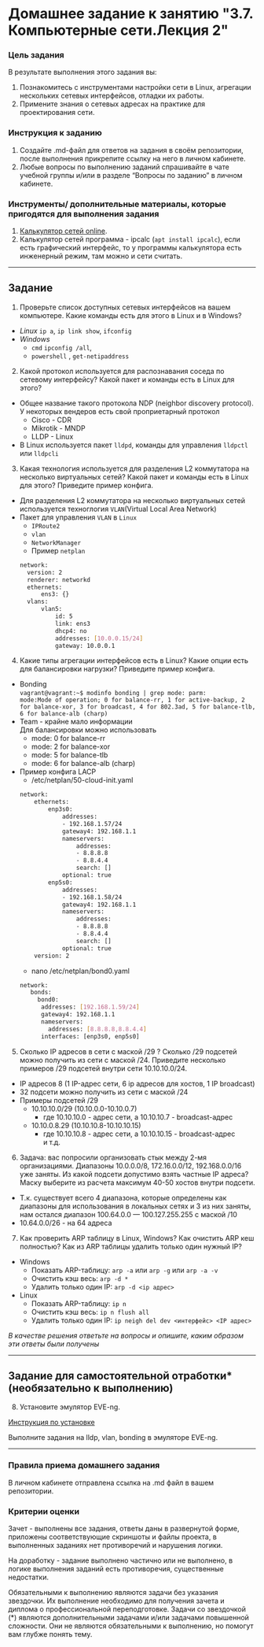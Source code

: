 # Домашнее задание к занятию "3.7. Компьютерные сети.Лекция 2"

### Цель задания

В результате выполнения этого задания вы:

1. Познакомитесь с инструментами настройки сети в Linux, агрегации нескольких сетевых интерфейсов, отладки их работы.
2. Примените знания о сетевых адресах на практике для проектирования сети.


### Инструкция к заданию

1. Создайте .md-файл для ответов на задания в своём репозитории, после выполнения прикрепите ссылку на него в личном кабинете.
2. Любые вопросы по выполнению заданий спрашивайте в чате учебной группы и/или в разделе “Вопросы по заданию” в личном кабинете.


### Инструменты/ дополнительные материалы, которые пригодятся для выполнения задания

1. [Калькулятор сетей online](https://calculator.net/ip-subnet-calculator.html).
2. Калькулятор сетей программа - ipcalc (`apt install ipcalc`), если есть графический интерфейс, то у программы калькулятора есть инженерный режим, там можно и сети считать.


------

## Задание

1. Проверьте список доступных сетевых интерфейсов на вашем компьютере. Какие команды есть для этого в Linux и в Windows?
 * *Linux* `ip a`, `ip link show`, `ifconfig`
 * *Windows*  
   * `cmd` `ipconfig /all`, 
   * `powershell` , `get-netipaddress`
2. Какой протокол используется для распознавания соседа по сетевому интерфейсу? Какой пакет и команды есть в Linux для этого?
* Общее название такого протокола NDP (neighbor discovery protocol). У некоторых вендеров есть свой проприетарный протокол
  * Cisco - CDR
  * Mikrotik  - MNDP
  * LLDP - Linux 
* В Linux используется пакет `lldpd`, команды для управления `lldpctl` или `lldpcli`
   
3. Какая технология используется для разделения L2 коммутатора на несколько виртуальных сетей? Какой пакет и команды есть в Linux для этого? Приведите пример конфига.
* Для разделения L2 коммутатора на несколько виртуальных сетей используется техноглогия `VLAN`(Virtual Local Area Network)
* Пакет для управления `VLAN` в `Linux` 
  * `IPRoute2`
  * `vlan`
  * `NetworkManager`
  * Пример `netplan`
  ```bash
  network:
    version: 2
    renderer: networkd
    ethernets:
        ens3: {}
    vlans: 
        vlan5:
            id: 5
            link: ens3
            dhcp4: no
            addresses: [10.0.0.15/24]
            gateway: 10.0.0.1
  ```
4. Какие типы агрегации интерфейсов есть в Linux? Какие опции есть для балансировки нагрузки? Приведите пример конфига.
* Bonding\
`vagrant@vagrant:~$ modinfo bonding | grep mode:
parm:           mode:Mode of operation; 0 for balance-rr, 1 for active-backup, 2 for balance-xor, 3 for broadcast, 4 for 802.3ad, 5 for balance-tlb, 6 for balance-alb (charp)`
* Team - крайне мало информации\
Для балансировки можно использовать 
  * mode: 0 for balance-rr
  * mode: 2 for balance-xor
  * mode: 5 for balance-tlb
  * mode: 6 for balance-alb (charp)
* Пример конфига LACP
  * /etc/netplan/50-cloud-init.yaml
  ```bash
  network:
      ethernets:
          enp3s0:
              addresses:
              - 192.168.1.57/24
              gateway4: 192.168.1.1
              nameservers:
                  addresses:
                  - 8.8.8.8
                  - 8.8.4.4
                  search: []
              optional: true
          enp5s0:
              addresses:
              - 192.168.1.58/24
              gateway4: 192.168.1.1
              nameservers:
                  addresses:
                  - 8.8.8.8
                  - 8.8.4.4
                  search: []
              optional: true
      version: 2
  ```
  * nano /etc/netplan/bond0.yaml
  ```bash
  network:
     bonds:
       bond0:
        addresses: [192.168.1.59/24]
        gateway4: 192.168.1.1
        nameservers:
          addresses: [8.8.8.8,8.8.4.4]
        interfaces: [enp3s0, enp5s0]
  ```
5. Сколько IP адресов в сети с маской /29 ? Сколько /29 подсетей можно получить из сети с маской /24. Приведите несколько примеров /29 подсетей внутри сети 10.10.10.0/24.
*  IP адресов 8 (1 IP-адрес сети, 6 ip адресов для хостов, 1 IP broadcast)
*  32 подсети можно получить из сети с маской /24
*  Примеры подсетей /29 
   - 10.10.10.0/29 (10.10.0.0-10.10.0.7)
     - где 10.10.10.0 - адрес сети, а 10.10.10.7 - broadcast-адрес
   - 10.10.0.8.29 (10.10.10.8-10.10.10.15)
     - где 10.10.10.8 - адрес сети, а 10.10.10.15 - broadcast-адрес\
  и т.д.

6. Задача: вас попросили организовать стык между 2-мя организациями. Диапазоны 10.0.0.0/8, 172.16.0.0/12, 192.168.0.0/16 уже заняты. Из какой подсети допустимо взять частные IP адреса? Маску выберите из расчета максимум 40-50 хостов внутри подсети.
* Т.к. существует всего 4 диапазона, которые определены как диапазоны для использования в локальных сетях и 3 из них заняты, нам остался диапазон 100.64.0.0 — 100.127.255.255 с маской /10
* 10.64.0.0/26 - на 64 адреса
7. Как проверить ARP таблицу в Linux, Windows? Как очистить ARP кеш полностью? Как из ARP таблицы удалить только один нужный IP? 
* Windows
  * Показать ARP-таблицу: `arp -a` или `arp -g` или `arp -a -v`
  * Очистить кэш весь: `arp -d *`
  * Удалить только один IP: `arp -d <ip адрес>`
* Linux
  * Показать ARP-таблицу: `ip n`
  * Очистить кэш весь: `ip n flush all`
  * Удалить только один IP:  `ip neigh del dev <интерфейc> <IP адрес>`

*В качестве решения ответьте на вопросы и опишите, каким образом эти ответы были получены*

---

## Задание для самостоятельной отработки* (необязательно к выполнению)

 8. Установите эмулятор EVE-ng.
 
 [Инструкция по установке](https://github.com/svmyasnikov/eve-ng)

 Выполните задания на lldp, vlan, bonding в эмуляторе EVE-ng. 
 
----

### Правила приема домашнего задания

В личном кабинете отправлена ссылка на .md файл в вашем репозитории.


### Критерии оценки

Зачет - выполнены все задания, ответы даны в развернутой форме, приложены соответствующие скриншоты и файлы проекта, в выполненных заданиях нет противоречий и нарушения логики.

На доработку - задание выполнено частично или не выполнено, в логике выполнения заданий есть противоречия, существенные недостатки. 
 
Обязательными к выполнению являются задачи без указания звездочки. Их выполнение необходимо для получения зачета и диплома о профессиональной переподготовке.
Задачи со звездочкой (*) являются дополнительными задачами и/или задачами повышенной сложности. Они не являются обязательными к выполнению, но помогут вам глубже понять тему.
